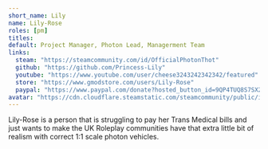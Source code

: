 ```yaml
---
short_name: Lily
name: Lily-Rose
roles: [pm]
titles:
default: Project Manager, Photon Lead, Managerment Team
links:
  steam: "https://steamcommunity.com/id/OfficialPhotonThot"
  github: "https://github.com/Princess-Lily" 
  youtube: "https://www.youtube.com/user/cheese3243242342342/featured"
  store: "https://www.gmodstore.com/users/Lily-Rose"
  paypal: "https://www.paypal.com/donate?hosted_button_id=9QP4TUQ8S7SX2"
avatar: "https://cdn.cloudflare.steamstatic.com/steamcommunity/public/images/avatars/06/06eb5999dbbf3ba12f0c87564cafb4c22f97749e_full.jpg"
---
```

Lily-Rose is a person that is struggling to pay her Trans Medical bills and just wants to make the UK Roleplay communities have that extra little bit of realism with correct 1:1 scale photon vehicles.
